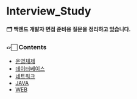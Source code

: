 # Interview_Study

#### 🗂 백엔드 개발자 면접 준비용 질문을 정리하고 있습니다.

### 👉🏻 Contents
- [운영체제]()
- [데이터베이스]()
- [네트워크]()
- [JAVA]()
- [WEB]()
